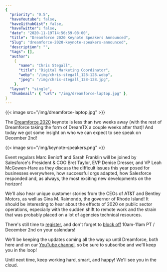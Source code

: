 ```yaml
---
{
  "priority": "0.5",
  "haveYoutube": false,
  "haveGithubGist": false,
  "haveTwitter": false,
  "date": "2020-11-19T14:56:59-08:00",
  "title": "Dreamforce 2020 Keynote Speakers Announced",
  "Slug": "dreamforce-2020-keynote-speakers-announced",
  "description": "",
  "tags": [],
  "author":
    {
      "name": "Chris Stegall",
      "title": "Digital Marketing Coordinator",
      "webp": "/img/chris-stegall_128-128.webp",
      "jpeg": "/img/chris-stegall_128-128.jpg",
    },
  "layout": "single",
  "thumbnail": { "url": "/img/dreamforce-laptop.jpg" },
}
---
```


{{< image src="/img/dreamforce-laptop.jpg" >}}

The [Dreamforce 2020](https://www.salesforce.com/dreamforce/) keynote is less than two weeks away (with the rest of Dreamforce taking the form of DreamTX a couple weeks after that)! And today we got some insight on who we can expect to see speak on December 2nd!

{{< image src="/img/keynote-speakers.png" >}}

Event regulars Marc Benioff and Sarah Franklin will be joined by Salesforce's President & COO Bret Taylor, EVP Denise Dresser, and VP Leah McGowen-Hare as they discuss the difficult issues this year posed for businesses everywhere, how successful orgs adapted, how Salesforce responded and, as always, the most exciting new developments on the horizon!

We'll also hear unique customer stories from the CEOs of AT&T and Bentley Motors, as well as Gina M. Raimondo, the governor of Rhode Island! It should be interesting to hear about the effects of 2020 on public sector operations, especially with the sudden shift to remote work and the strain that was probably placed on a lot of agencies technical resources.

There's still time to [register](https://www.salesforce.com/dreamforce/), and don't forget to [block off](http://click.mail.salesforce.com/?qs=c850cc7e660754d3fcfc8b1c1e566d306575bf577711dc5c669b31443d230677ac021b871240f26e4fd264e597358ac26c93bf603bb34ceec7ffb735e978fb0c) 10am-11am PT / December 2nd on your calendars!

We'll be keeping the updates coming all the way up until Dreamforce, both here and on our [YouTube channel](https://www.youtube.com/c/MkpartnersHQ/videos), so be sure to subscribe and we'll keep you in the loop!

Until next time, keep working hard, smart, and happy! We'll see you in the cloud.
